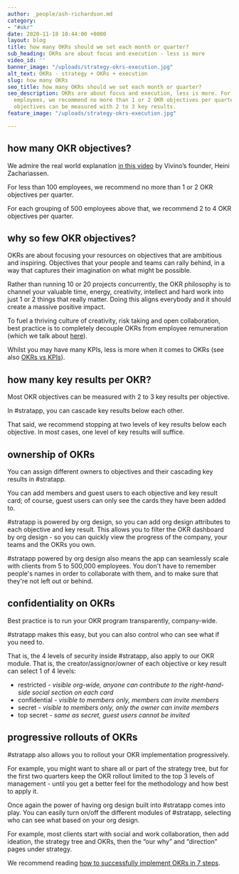 ```yaml
---
author: _people/ash-richardson.md
category:
- "#okr"
date: 2020-11-18 10:44:00 +0000
layout: blog
title: how many OKRs should we set each month or quarter?
sub_heading: OKRs are about focus and execution - less is more
video_id: ''
banner_image: "/uploads/strategy-okrs-execution.jpg"
alt_text: OKRs - strategy + OKRs + execution
slug: how many OKRs
seo_title: how many OKRs should we set each month or quarter?
seo_description: OKRs are about focus and execution, less is more. For less than 100
  employees, we recommend no more than 1 or 2 OKR objectives per quarter. Most OKR
  objectives can be measured with 2 to 3 key results.
feature_image: "/uploads/strategy-okrs-execution.jpg"

---
```

## how many OKR objectives?

We admire the real world explanation [in this video](https://youtu.be/xaH2tMQzyjA "Vivino's founder on OKRs") by Vivino’s founder, Heini Zachariassen.

For less than 100 employees, we recommend no more than 1 or 2 OKR objectives per quarter.

For each grouping of 500 employees above that, we recommend 2 to 4 OKR objectives per quarter.

## why so few OKR objectives?

OKRs are about focusing your resources on objectives that are ambitious and inspiring. Objectives that your people and teams can rally behind, in a way that captures their imagination on what might be possible.

Rather than running 10 or 20 projects concurrently, the OKR philosophy is to channel your valuable time, energy, creativity, intellect and hard work into just 1 or 2 things that really matter. Doing this aligns everybody and it should create a massive positive impact.

To fuel a thriving culture of creativity, risk taking and open collaboration, best practice is to completely decouple OKRs from employee remuneration (which we talk about [here](https://stratappsaas.com/blog/OKRs-vs-KPIs/ "decoupling OKRs from remuneration")).

Whilst you may have many KPIs, less is more when it comes to OKRs (see also [OKRs vs KPIs](https://stratappsaas.com/blog/OKRs-vs-KPIs/ "OKRs vs KPIs")).

## how many key results per OKR?

Most OKR objectives can be measured with 2 to 3 key results per objective.

In #stratapp, you can cascade key results below each other.

That said, we recommend stopping at two levels of key results below each objective. In most cases, one level of key results will suffice.

## ownership of OKRs

You can assign different owners to objectives and their cascading key results in #stratapp.

You can add members and guest users to each objective and key result card; of course, guest users can only see the cards they have been added to.

\#stratapp is powered by org design, so you can add org design attributes to each objective and key result. This allows you to filter the OKR dashboard by org design - so you can quickly view the progress of the company, your teams and the OKRs you own.

\#stratapp powered by org design also means the app can seamlessly scale with clients from 5 to 500,000 employees.  You don't have to remember people's names in order to collaborate with them, and to make sure that they're not left out or behind.

## confidentiality on OKRs

Best practice is to run your OKR program transparently, company-wide.

\#stratapp makes this easy, but you can also control who can see what if you need to.

That is, the 4 levels of security inside #stratapp, also apply to our OKR module.  That is, the creator/assignor/owner of each objective or key result can select 1 of 4 levels:

* restricted _- visible org-wide, anyone can contribute to the right-hand-side social section on each card_
* confidential _- visible to members only, members can invite members_
* secret _- visible to members only, only the owner can invite members_
* top secret _- same as secret, guest users cannot be invited_

## progressive rollouts of OKRs

\#stratapp also allows you to rollout your OKR implementation progressively.

For example, you might want to share all or part of the strategy tree, but for the first two quarters keep the OKR rollout limited to the top 3 levels of management - until you get a better feel for the methodology and how best to apply it.

Once again the power of having org design built into #stratapp comes into play.  You can easily turn on/off the different modules of #stratapp, selecting who can see what based on your org design. 

For example, most clients start with social and work collaboration, then add ideation, the strategy tree and OKRs, then the “our why” and “direction” pages under strategy.

We recommend reading [how to successfully implement OKRs in 7 steps](https://stratappsaas.com/blog/7-steps-to-successfully-implement-OKRs/ "implement OKRs in 7 steps").